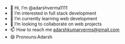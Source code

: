 - 👋 Hi, I’m @adarshverma1111
- 👀 I’m interested in full stack development
- 🌱 I’m currently learning web development
- 💞️ I’m looking to collaborate on web projects
- 📫 How to reach me adarshkumarverms@gmail.com
- 😄 Pronouns:Adarsh


<!---
adarshverma1111/adarshverma1111 is a ✨ special ✨ repository because its `README.md` (this file) appears on your GitHub profile.
You can click the Preview link to take a look at your changes.
--->
